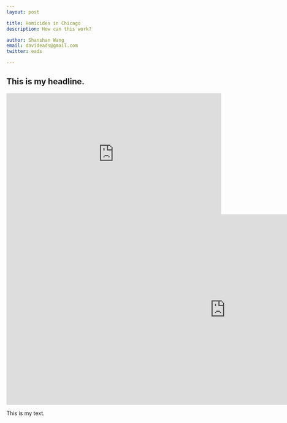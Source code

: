 ```yaml
---
layout: post

title: Homicides in Chicago
description: How can this work?

author: Shanshan Wang
email: davideads@gmail.com
twitter: eads

---
```



## This is my headline. 

<iframe width="560" height="315" src="https://www.youtube.com/embed/AMjMFbhyhwY" frameborder="0" allowfullscreen></iframe>

<iframe width="1140.5" height="495.59416666666675" seamless frameborder="0" scrolling="no" src="https://docs.google.com/spreadsheets/d/1QrAlFy-4V6bDtMsqrPozfHaMYpZUVytmmSZs6H72GEU/pubchart?oid=659392146&amp;format=interactive"></iframe>

This is my text.


